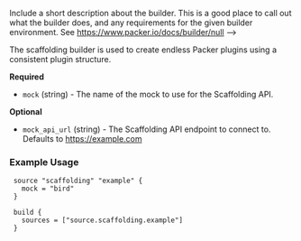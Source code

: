   Include a short description about the builder. This is a good place
  to call out what the builder does, and any requirements for the given
  builder environment. See https://www.packer.io/docs/builder/null
-->

The scaffolding builder is used to create endless Packer plugins using
a consistent plugin structure.


<!-- Builder Configuration Fields -->

**Required**

- `mock` (string) - The name of the mock to use for the Scaffolding API.


<!--
  Optional Configuration Fields

  Configuration options that are not required or have reasonable defaults
  should be listed under the optionals section. Defaults values should be
  noted in the description of the field
-->

**Optional**

- `mock_api_url` (string) - The Scaffolding API endpoint to connect to.
  Defaults to https://example.com



<!--
  A basic example on the usage of the builder. Multiple examples
  can be provided to highlight various build configurations.

-->
### Example Usage


```hcl
 source "scaffolding" "example" {
   mock = "bird"
 }

 build {
   sources = ["source.scaffolding.example"]
 }
```
